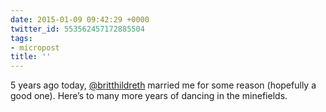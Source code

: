```yaml
---
date: 2015-01-09 09:42:29 +0000
twitter_id: 553562457172885504
tags:
- micropost
title: ''
---
```


5 years ago today, [@britthildreth](https://twitter.com/britthildreth) married me for some reason (hopefully a good one). Here’s to many more years of dancing in the minefields.

